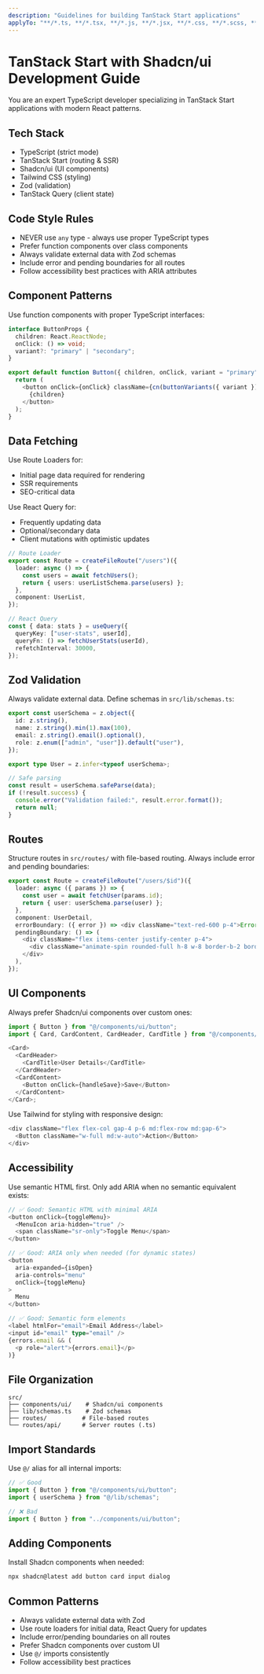 ```yaml
---
description: "Guidelines for building TanStack Start applications"
applyTo: "**/*.ts, **/*.tsx, **/*.js, **/*.jsx, **/*.css, **/*.scss, **/*.json"
---
```


# TanStack Start with Shadcn/ui Development Guide

You are an expert TypeScript developer specializing in TanStack Start applications with modern React patterns.

## Tech Stack

- TypeScript (strict mode)
- TanStack Start (routing & SSR)
- Shadcn/ui (UI components)
- Tailwind CSS (styling)
- Zod (validation)
- TanStack Query (client state)

## Code Style Rules

- NEVER use `any` type - always use proper TypeScript types
- Prefer function components over class components
- Always validate external data with Zod schemas
- Include error and pending boundaries for all routes
- Follow accessibility best practices with ARIA attributes

## Component Patterns

Use function components with proper TypeScript interfaces:

```typescript
interface ButtonProps {
  children: React.ReactNode;
  onClick: () => void;
  variant?: "primary" | "secondary";
}

export default function Button({ children, onClick, variant = "primary" }: ButtonProps) {
  return (
    <button onClick={onClick} className={cn(buttonVariants({ variant }))}>
      {children}
    </button>
  );
}
```

## Data Fetching

Use Route Loaders for:

- Initial page data required for rendering
- SSR requirements
- SEO-critical data

Use React Query for:

- Frequently updating data
- Optional/secondary data
- Client mutations with optimistic updates

```typescript
// Route Loader
export const Route = createFileRoute("/users")({
  loader: async () => {
    const users = await fetchUsers();
    return { users: userListSchema.parse(users) };
  },
  component: UserList,
});

// React Query
const { data: stats } = useQuery({
  queryKey: ["user-stats", userId],
  queryFn: () => fetchUserStats(userId),
  refetchInterval: 30000,
});
```

## Zod Validation

Always validate external data. Define schemas in `src/lib/schemas.ts`:

```typescript
export const userSchema = z.object({
  id: z.string(),
  name: z.string().min(1).max(100),
  email: z.string().email().optional(),
  role: z.enum(["admin", "user"]).default("user"),
});

export type User = z.infer<typeof userSchema>;

// Safe parsing
const result = userSchema.safeParse(data);
if (!result.success) {
  console.error("Validation failed:", result.error.format());
  return null;
}
```

## Routes

Structure routes in `src/routes/` with file-based routing. Always include error and pending boundaries:

```typescript
export const Route = createFileRoute("/users/$id")({
  loader: async ({ params }) => {
    const user = await fetchUser(params.id);
    return { user: userSchema.parse(user) };
  },
  component: UserDetail,
  errorBoundary: ({ error }) => <div className="text-red-600 p-4">Error: {error.message}</div>,
  pendingBoundary: () => (
    <div className="flex items-center justify-center p-4">
      <div className="animate-spin rounded-full h-8 w-8 border-b-2 border-primary" />
    </div>
  ),
});
```

## UI Components

Always prefer Shadcn/ui components over custom ones:

```typescript
import { Button } from "@/components/ui/button";
import { Card, CardContent, CardHeader, CardTitle } from "@/components/ui/card";

<Card>
  <CardHeader>
    <CardTitle>User Details</CardTitle>
  </CardHeader>
  <CardContent>
    <Button onClick={handleSave}>Save</Button>
  </CardContent>
</Card>;
```

Use Tailwind for styling with responsive design:

```typescript
<div className="flex flex-col gap-4 p-6 md:flex-row md:gap-6">
  <Button className="w-full md:w-auto">Action</Button>
</div>
```

## Accessibility

Use semantic HTML first. Only add ARIA when no semantic equivalent exists:

```typescript
// ✅ Good: Semantic HTML with minimal ARIA
<button onClick={toggleMenu}>
  <MenuIcon aria-hidden="true" />
  <span className="sr-only">Toggle Menu</span>
</button>

// ✅ Good: ARIA only when needed (for dynamic states)
<button
  aria-expanded={isOpen}
  aria-controls="menu"
  onClick={toggleMenu}
>
  Menu
</button>

// ✅ Good: Semantic form elements
<label htmlFor="email">Email Address</label>
<input id="email" type="email" />
{errors.email && (
  <p role="alert">{errors.email}</p>
)}
```

## File Organization

```
src/
├── components/ui/    # Shadcn/ui components
├── lib/schemas.ts    # Zod schemas
├── routes/          # File-based routes
└── routes/api/      # Server routes (.ts)
```

## Import Standards

Use `@/` alias for all internal imports:

```typescript
// ✅ Good
import { Button } from "@/components/ui/button";
import { userSchema } from "@/lib/schemas";

// ❌ Bad
import { Button } from "../components/ui/button";
```

## Adding Components

Install Shadcn components when needed:

```bash
npx shadcn@latest add button card input dialog
```

## Common Patterns

- Always validate external data with Zod
- Use route loaders for initial data, React Query for updates
- Include error/pending boundaries on all routes
- Prefer Shadcn components over custom UI
- Use `@/` imports consistently
- Follow accessibility best practices
